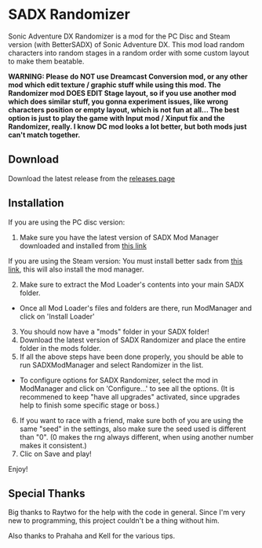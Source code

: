 SADX Randomizer
==============

Sonic Adventure DX Randomizer is a mod for the PC Disc and Steam version (with BetterSADX) of Sonic Adventure DX. This mod load random characters into random stages in a random order with some custom layout to make them beatable.

**WARNING: Please do NOT use Dreamcast Conversion mod, or any other mod which edit texture / graphic stuff while using this mod. The Randomizer mod DOES EDIT Stage layout, so if you use another mod which does similar stuff, you gonna experiment issues, like wrong characters position or empty layout, which is not fun at all... The best option is just to play the game with Input mod / Xinput fix and the Randomizer, really. I know DC mod looks a lot better, but both mods just can't match together.**

Download
--------

Download the latest release from the [releases page](https://github.com/Sora-yx/SADX-Randomizer/releases)

Installation
------------

If you are using the PC disc version:
1) Make sure you have the latest version of SADX Mod Manager downloaded and installed from [this link](http://mm.reimuhakurei.net/sadxmods/SADXModLoader.7z)

If you are using the Steam version:
You must install better sadx from [this link](https://steamcommunity.com/sharedfiles/filedetails/?id=299808681), this will also install the mod manager.

2) Make sure to extract the Mod Loader's contents into your main SADX folder.
 - Once all Mod Loader's files and folders are there, run ModManager and click on 'Install Loader'
3) You should now have a "mods" folder in your SADX folder!
4) Download the latest version of SADX Randomizer and place the entire folder in the mods folder.
5) If all the above steps have been done properly, you should be able to run SADXModManager and select Randomizer in the list.
 - To configure options for SADX Randomizer, select the mod in ModManager and click on 'Configure...' to see all the options. (It is recommened to keep "have all upgrades" activated, since upgrades help to finish some specific stage or boss.)
6) If you want to race with a friend, make sure both of you are using the same "seed" in the settings, also make sure the seed used is different than "0". (0 makes the rng always different, when using another number makes it consistent.)
7) Clic on Save and play!

Enjoy!

Special Thanks
------------

Big thanks to Raytwo for the help with the code in general. Since I'm very new to programming, this project couldn't be a thing without him.

Also thanks to Prahaha and Kell for the various tips.

